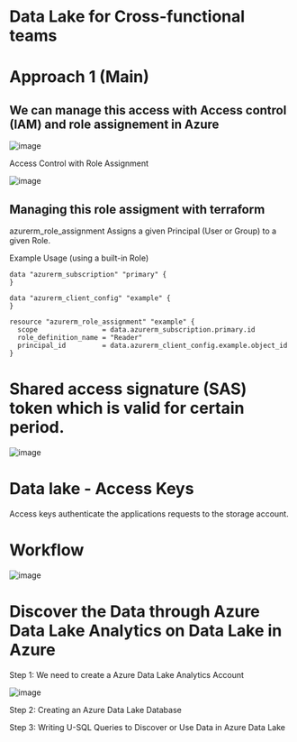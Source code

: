 # Data Lake for Cross-functional teams

# Approach 1 (Main)

## We can manage this access with Access control (IAM) and role assignement in Azure

![image](https://user-images.githubusercontent.com/23280140/152230829-068c3cb4-9d18-45d1-ac29-2ac6c68ac511.png)

Access Control with Role Assignment

![image](https://user-images.githubusercontent.com/23280140/152231036-4954966e-4c77-4468-b04a-58b93e36393b.png)

## Managing this role assigment with terraform 

azurerm_role_assignment
Assigns a given Principal (User or Group) to a given Role.

Example Usage (using a built-in Role)


```
data "azurerm_subscription" "primary" {
}

data "azurerm_client_config" "example" {
}

resource "azurerm_role_assignment" "example" {
  scope                = data.azurerm_subscription.primary.id
  role_definition_name = "Reader"
  principal_id         = data.azurerm_client_config.example.object_id
}

```

# Shared access signature (SAS) token which is valid for certain period.

![image](https://user-images.githubusercontent.com/23280140/152232071-fb03f5bb-63af-4b73-83ba-6a2477c81981.png)


# Data lake - Access Keys

Access keys authenticate the applications requests to the storage account.

# Workflow

![image](https://user-images.githubusercontent.com/23280140/152242598-a1b2fbcf-1ec8-4caa-b671-6bfd2a246b3d.png)


# Discover the Data through Azure Data Lake Analytics on Data Lake in Azure

Step 1: We need to create a Azure Data Lake Analytics Account

![image](https://user-images.githubusercontent.com/23280140/152243838-fc843e68-4c7f-4dd3-8c6c-5b08cec29cfa.png)

Step 2: Creating an Azure Data Lake Database

Step 3: Writing U-SQL Queries to Discover or Use Data in Azure Data Lake

